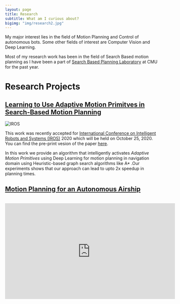 ```yaml
---
layout: page
title: Research
subtitle: What am I curious about?
bigimg: "img/research2.jpg"
---
```

<link rel="stylesheet" type="text/css" media="all" href="../css/video.css" />

My major interest lies in the field of Motion Planning and Control of autonomous bots. Some other fields of interest are Computer Vision and Deep Learning. <br/>

Most of my research work has been in the field of Search Based motion planning as I have been a part of [Search Based Planning Laboratory](https://www.ri.cmu.edu/robotics-groups/search-based-planning-laboratory/) at CMU for the past year.


# **Research Projects**

## **[Learning to Use Adaptive Motion Primitves in Search-Based Motion Planning](research/iros2020/iros_2020.md)**


<img src="iros2020/intro.png" alt="IROS" class="img-container"/>

This work was recently accepted for [International Conference on Intelligent Robots and Systems (IROS)](https://www.iros2020.org/) 2020 which will be held on October 25, 2020. You can find the pre-print vesion of the paper [here](https://www.researchgate.net/publication/343215060_Learning_to_Use_Adaptive_Motion_Primitives_in_Search-Based_Planning_for_Navigation).

In this work we provide an algorithm that intelligently activates *Adaptive Motion Primitives* using Deep Learning for motion planning in navigation domain using Heuristic-based graph search algorithms like A* .Our experiments shows that our approach can lead to upto 2x speedup in planning times.


## **[Motion Planning for an Autonomous Airship]()**

<br/>
<div class="video-container">
<iframe width="560" height="315" src="https://www.youtube.com/embed/AkJvwEunmXQ" frameborder="0" allow="accelerometer; autoplay; encrypted-media; gyroscope; picture-in-picture" allowfullscreen>
</iframe>
</div>
